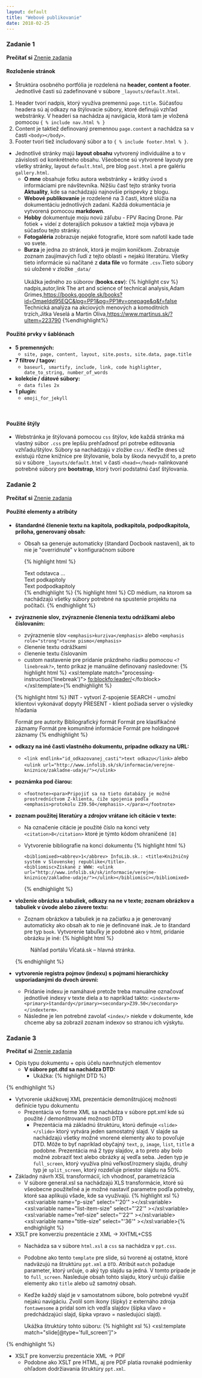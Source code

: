 ```yaml
---
layout: default
title: "Webové publikovanie"
date: 2018-02-25
---
```

### Zadanie 1
**Prečítať si** [Znenie zadania](https://wiki.fiit.stuba.sk/study/bc/info/wp/2017-18/zadanie1/)
#### Rozloženie stránok
* Štruktúra osobného portfólia je rozdelená na **header, content a footer**. Jednotlivé časti sú zadefinované v súbore `_layouts/default.html`.
1. Header tvorí nadpis, ktorý využíva premennú `page.title`. Súčasťou headera sú aj odkazy na štýlovacie súbory, ktoré definujú vzhľad webstránky.
V headeri sa nachádza aj navigácia, ktorá tam je vložená pomocou `{ % include nav.html % }`
2. Content je taktiež definovaný premennou `page.content` a nachádza sa v časti `<body></body>`.
3. Footer tvorí tiež includovaný súbor a to `{ % include footer.html % }`.


* Jednotlivé stránky majú __layout obsahu__ vytvorený individuálne a to v závislosti od konkrétneho obsahu. Všeobecne sú vytvorené layouty pre všetky stránky, layout `default.html`, pre blog `post.html` a pre galériu `gallery.html`.
  * __O mne__ obsahuje fotku autora webstránky + krátky úvod s informáciami pre návštevníka.
  Nižšiu časť tejto stránky tvoria __Aktuality__, kde sa nachádzajú najnovšie príspevky z blogu.
  * __Webové publikovanie__ je rozdelené na 3 časti, ktoré slúžia na dokumentáciu jednotlivých zadaní. Každá dokumentácia je vytvorená pomocou __markdown__.
  * __Hobby__ dokumentuje moju novú záľubu - FPV Racing Drone. Pár fotiek + videí z doterajších pokusov a taktiež moja výbava je súčasťou tejto stránky.
  * __Fotogaléria__ zobrazuje nejaké fotografie, ktoré som nafotil kade tade vo svete.
  * __Burza__ je jedna zo stránok, ktorá je mojim koníčkom. Zobrazuje zoznam zaujímavých ľudí z tejto oblasti + nejakú literatúru.
  Všetky tieto informácie sú načítané z __data file__ vo formáte `.csv`.Tieto súbory sú uložené v zložke `_data/` <br /><br /> Ukážka jedného zo súborov (__books.csv__):
{% highlight csv %}
nadpis,autor,link
The art and science of technical analysis,Adam Grimes,https://books.google.sk/books?id=OmaeIdd95EQC&lpg=PP1&pg=PP1#v=onepage&q&f=false
Technická analýza na akciových menových a komoditních trzích,Jitka Veselá a Martin Oliva,https://www.martinus.sk/?uItem=223790
{%endhighlight%}

#### Použité prvky v šablónach
* __5 premenných:__
  * `site, page, content, layout, site.posts, site.data, page.title`
* __7 filtrov / tagov:__
  * `baseurl, smartify, include, link, code highlighter, date_to_string, number_of_words`
* __kolekcie / dátové súbory:__
  * `data files 2x`
* __1 plugin:__
  * `emoji_for_jekyll`
<br />

#### Použité štýly
* Webstránka je štýlovaná pomocou `css` štýlov, kde každá stránka má vlastný súbor `.css` pre lepšiu prehľadnosť pri potrebe editovania vzhľadu/štýlov.
Súbory sa nachádzajú v zložke `css/`. Keďže dnes už existujú rôzne knižnice pre štýlovanie, bola by škoda nevyužiť to, a preto sú v súbore `_layouts/default.html` v časti `<head></head>`
nalinkované potrebné súbory pre __bootstrap__, ktorý tvorí podstatnú časť štýlovania.

### Zadanie 2
  **Prečítať si** [Znenie zadania](https://wiki.fiit.stuba.sk/study/bc/info/wp/2017-18/zadanie2/)

#### Použité elementy a atribúty
* __štandardné členenie textu na kapitola, podkapitola, podpodkapitola, príloha, generovaný obsah:__
  * Obsah sa generuje automaticky (štandard Docbook nastavení), ak to nie je "overridnuté" v konfiguračnom súbore

    {% highlight html %}
    <chapter>
      <title>Nazov kapitoly</title>
      <para> Text odstavca ... </para>
      <section>
        <title>Nadpis podkapitoly</title>
        <para> Text podkapitoly </para>
          <section>
            <title>Nadpis podpodkapitoly</title>
            <para> Text podpodkapitoly </para>
          </section>
        </section>
      </chapter>{% endhighlight %}
      {% highlight html %}
        <appendix>
          <title>Prílohy</title>
          <para>
            CD médium, na ktorom sa nachádzajú všetky súbory potrebné na spustenie projektu na počítači.
            </para>
        </appendix>{% endhighlight %}

* __zvýraznenie slov, zvýraznenie členenia textu odrážkami alebo číslovaním:__
  * zvýraznenie slov `<emphasis>kurziva</emphasis>` alebo `<emphasis role="strong">tucne pismo</emphasis>`
  * členenie textu odrážkami
  * členenie textu číslovaním
  * custom nastavenie pre pridanie prázdneho riadku pomocou `<?linebreak?>`, tento príkaz je manuálne definovaný nasledovne:
    {% highlight html %}
    <xsl:template match="processing-instruction('linebreak')">
      <fo:block><fo:leader/></fo:block>
    </xsl:template>{% endhighlight %}


  {% highlight html %}
  <itemizedlist mark='bullet'>
      <listitem>
        <para>INIT - vytvorí Z-spojenie</para>
      </listitem>
      <listitem>
        <para>SEARCH - umožní klientovi vykonávať dopyty</para>
      </listitem>
      <listitem>
        <para>PRESENT - klient požiada server o výsledky hľadania</para>
      </listitem>
    </itemizedlist>

    <orderedlist numeration="arabic">
      <listitem>
        <para>Formát pre autority</para>
      </listitem>
      <listitem>
        <para>Bibliografický formát</para>
      </listitem>
      <listitem>
        <para>Formát pre klasifikačné záznamy</para>
      </listitem>
      <listitem>
        <para>Formát pre komunitné informácie</para>
      </listitem>
      <listitem>
        <para>Formát pre holdingové záznamy</para>
      </listitem>
    </orderedlist>{% endhighlight %}
* __odkazy na iné časti vlastného dokumentu, prípadne odkazy na URL:__
  * `<link endlink="id_odkazovanej_casti">text odkazu</link>` alebo `<ulink url="http://www.infolib.sk/sk/informacie/verejne-kniznice/zakladne-udaje/"></ulink>`
* __poznámka pod čiarou:__
  * `<footnote><para>Pripojiť sa na tieto databázy je možné prostredníctvom Z-klienta, čiže spojenia podľa <emphasis>protokolu Z39.50</emphasis>.</para></footnote>`
* __zoznam použitej literatúry a zdrojov vrátane ich citácie v texte:__
  * Na označenie citácie je použité číslo na konci vety `<citation>8</citation>` ktoré je týmto kódom ohraničené `[8]`
  * Vytvorenie bibliografie na konci dokumentu
    {% highlight html %}
      <bibliography>
        <title>Použitá literatúra</title>

        <bibliomixed><abbrev>1</abbrev> InfoLib.sk.: <title>Knižničný systém v Slovenskej republike</title>.
        <bibliomisc>Získané z WWW: <ulink url="http://www.infolib.sk/sk/informacie/verejne-kniznice/zakladne-udaje/"></ulink></bibliomisc></bibliomixed>
      </bibliography>{% endhighlight %}
* __vloženie obrázku a tabuliek, odkazy na ne v texte; zoznam obrázkov a tabuliek v úvode alebo závere textu:__
  * Zoznam obrázkov a tabuliek je na začiatku a je generovaný automaticky ako obsah ak to nie je definované inak. Je to štandard pre typ `book`. Vytvorenie tabuľky je podobné
    ako v html, pridanie obrázku je iné:
  {% highlight html %}
  <figure id="vlcata">
        <title>Náhľad portálu Vĺčatá.sk – hlavná stránka.</title>
        <mediaobject>
          <imageobject condition="web">
            <imagedata fileref="img/vlcata.png" format="PNG" scale="37"/>
          </imageobject>
          <imageobject condition="print">
            <imagedata fileref="img/vlcata.pdf" format="PDF"/>
          </imageobject>
          <textobject>
            <phrase>Náhľad portálu Vĺčatá.sk – hlavná stránka.</phrase>
          </textobject>
        </mediaobject>
      </figure>{% endhighlight %}

* __vytvorenie registra pojmov (indexu) s pojmami hierarchicky usporiadanými do dvoch úrovni:__
  * Pridanie indexu je namáhavé pretože treba manuálne označovať jednotlivé indexy v texte diela a to napríklad takto: `<indexterm><primary>štandardy</primary><secondary>Z39.50</secondary></indexterm>`.
  * Následne je len potrebné zavolať `<index/>` niekde v dokumente, kde chceme aby sa zobrazil zoznam indexov so stranou ich výskytu.

### Zadanie 3
  **Prečítať si** [Znenie zadania](https://wiki.fiit.stuba.sk/study/bc/info/wp/2017-18/zadanie3/)
* Opis typu dokumentu + opis účelu navrhnutých elementov
  * __V súbore ppt.dtd sa nachádza DTD:__
    * Ukážka:
    {% highlight DTD %}
<!-- root, kazda ppt ma najmenej 1 slajd -->
<!ELEMENT ppt (slide*)>
<!-- kazdy slide ma nadpis, ostatne su volitelne, left a right su na vytvorenie dvoch stlpcov v slajde (napr obrazok napravo a text nalavo -->
<!ELEMENT slide (title, ((univ?, fac?, auth*)* | (text* | list* | p* | image*) | (left? , right?)*)*)>
<!ATTLIST slide type (title|full_screen|split_screen|ref) #REQUIRED>
<!-- pozadie slajdu moze byt grey alebo white -->
<!ATTLIST slide color (grey|white) #IMPLIED>
<!-- nadpis -->
<!ELEMENT title (#PCDATA)>
{% endhighlight %}

* Vytvorenie ukážkovej XML prezentácie demonštrujúcej možnosti definície typu dokumentu
  * Prezentácia vo forme XML sa nachádza v súbore ppt.xml kde sú použité / demonštrované možnosti DTD
    * Prezentácia má základnú štruktúru, ktorú definuje `<slide></slide>` ktorý vytvára jeden samostatný slajd.
      V slajde sa nachádzajú všetky možné vnorené elementy ako to povoľuje DTD. Môže to byť napríklad obyčajný `text`, `p`, `image`, `list`, `title` a podobne.
      Prezentácia má 2 typy slajdov, a to preto aby bolo možné zobraziť text alebo obrázky aj vedľa seba. Jeden typ je `full_screen`, ktorý využíva plnú veľkosť/rozmery slajdu,
      druhý typ je `split_screen`, ktorý rozdeľuje priestor slajdu na 50%.
* Základný návrh XSL transformácií, ich vhodnosť, parametrizácia
  * V súbore general.xsl sa nachádzajú XLS transformácie, ktoré sú všeobecne použiteľné a je možné nastaviť parametre podľa potreby, ktoré saa aplikujú všade, kde sa využívajú.
  {% highlight xsl %}
  <xsl:variable name="p-size" select="'20'" ></xsl:variable>
  <xsl:variable name="list-item-size" select="'22'" ></xsl:variable>
  <xsl:variable name="ref-size" select="'22'" ></xsl:variable>
  <xsl:variable name="title-size" select="'36'" ></xsl:variable>{% endhighlight %}
* XSLT pre konverziu prezentácie z XML -> XHTML+CSS
  * Nachádza sa v súbore `html.xsl` a `css` sa nachádza v `ppt.css`.
  * Podobne ako tento `template` pre slide, sú tvorené aj ostatné, ktoré nadväzujú na štruktúru `ppt.xml` a `DTD`. Atribút `match` požaduje parameter, ktorý určuje, o aký typ slajdu sa jedná.
V tomto prípade je to `full_screen`. Nasleduje obsah tohto slajdu, ktorý určujú ďalšie elementy ako `title` alebo už samotný obsah.
  * Keďže každý slajd je v samostatnom súbore, bolo potrebné využiť nejakú navigáciu. Zvolil som ikony (šípky) z externáho zdroja `fontawesome` a pridal som ich vedľa slajdov (šípka vľavo = predchádzajúci slajd, šípka vpravo = nasledujúci slajd).

    Ukážka štruktúry tohto súboru:
    {% highlight xsl %}
<xsl:template match="slide[@type='full_screen']">
<div style="text-align:left;">
	<xsl:call-template name="title"/>
	<xsl:apply-templates/>
</div>
</xsl:template>{% endhighlight %}

* XSLT pre konverziu prezentácie XML -> PDF
  * Podobne ako XSLT pre HTML, aj pre PDF platia rovnaké podmienky ohľadom dodržiavania štruktúry `ppt.xml`.
